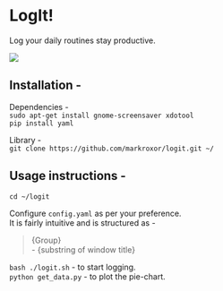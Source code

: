 # LogIt!
Log your daily routines stay productive.

![](https://github.com/markroxor/logit/raw/master/assets/piee.png)

## Installation -
Dependencies -   
`sudo apt-get install gnome-screensaver xdotool`    
`pip install yaml`  

Library -    
`git clone https://github.com/markroxor/logit.git ~/`           

## Usage instructions -  
`cd ~/logit`        

Configure `config.yaml` as per your preference.    
It is fairly intuitive and is structured as -   

> {Group}      
\- {substring of window title}  




`bash ./logit.sh` - to start logging.        
`python get_data.py` - to plot the pie-chart.             
